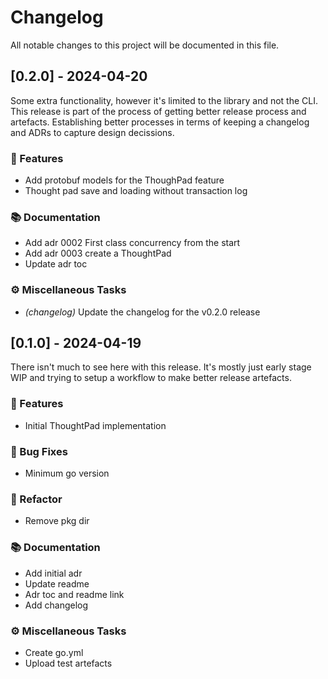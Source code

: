 # Changelog

All notable changes to this project will be documented in this file.

## [0.2.0] - 2024-04-20

Some extra functionality, however it's limited to the library and not the CLI.
This release is part of the process of getting better release process and
artefacts. Establishing better processes in terms of keeping a changelog and
ADRs to capture design decissions.

### 🚀 Features

- Add protobuf models for the ThoughPad feature
- Thought pad save and loading without transaction log

### 📚 Documentation

- Add adr 0002 First class concurrency from the start
- Add adr 0003 create a ThoughtPad
- Update adr toc

### ⚙️ Miscellaneous Tasks

- _(changelog)_ Update the changelog for the v0.2.0 release

## [0.1.0] - 2024-04-19

There isn't much to see here with this release. It's mostly just early stage WIP
and trying to setup a workflow to make better release artefacts.

### 🚀 Features

- Initial ThoughtPad implementation

### 🐛 Bug Fixes

- Minimum go version

### 🚜 Refactor

- Remove pkg dir

### 📚 Documentation

- Add initial adr
- Update readme
- Adr toc and readme link
- Add changelog

### ⚙️ Miscellaneous Tasks

- Create go.yml
- Upload test artefacts

<!-- generated by git-cliff -->
